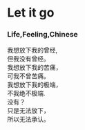 # Let it go
### Life,Feeling,Chinese

我想放下我的曾经,  
但我没有曾经。  
我想放下我的苦痛，  
可我不曾苦痛。  
我想放下我的极端，  
不我绝不极端.  
没有？  
只是无法放下，  
所以无法承认。  